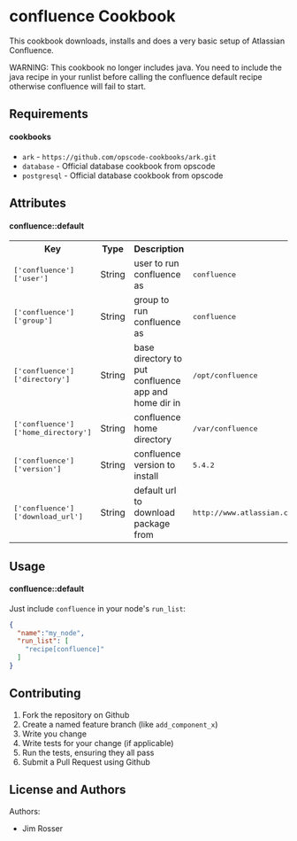 confluence Cookbook
===================
This cookbook downloads, installs and does a very basic setup of Atlassian Confluence.

WARNING: This cookbook no longer includes java.  You need to include the java recipe
in your runlist before calling the confluence default recipe otherwise confluence
will fail to start.

Requirements
------------

#### cookbooks
- `ark` - `https://github.com/opscode-cookbooks/ark.git`
- `database` - Official database cookbook from opscode
- `postgresql` - Official database cookbook from opscode

Attributes
----------

#### confluence::default
<table>
  <tr>
    <th>Key</th>
    <th>Type</th>
    <th>Description</th>
    <th>Default</th>
  </tr>
  <tr>
    <td><tt>['confluence']['user']</tt></td>
    <td>String</td>
    <td>user to run confluence as</td>
    <td><tt>confluence</tt></td>
  </tr>
  <tr>
    <td><tt>['confluence']['group']</tt></td>
    <td>String</td>
    <td>group to run confluence as</td>
    <td><tt>confluence</tt></td>
  </tr>
  <tr>
    <td><tt>['confluence']['directory']</tt></td>
    <td>String</td>
    <td>base directory to put confluence app and home dir in</td>
    <td><tt>/opt/confluence</tt></td>
  </tr>
  <tr>
    <td><tt>['confluence']['home_directory']</tt></td>
    <td>String</td>
    <td>confluence home directory</td>
    <td><tt>/var/confluence</tt></td>
  </tr>
  <tr>
    <td><tt>['confluence']['version']</tt></td>
    <td>String</td>
    <td>confluence version to install</td>
    <td><tt>5.4.2</tt></td>
  </tr>
  <tr>
    <td><tt>['confluence']['download_url']</tt></td>
    <td>String</td>
    <td>default url to download package from</td>
    <td><tt>http://www.atlassian.com/software/confluence/downloads/binary/</tt></td>
  </tr>
</table>

Usage
-----
#### confluence::default

Just include `confluence` in your node's `run_list`:

```json
{
  "name":"my_node",
  "run_list": [
    "recipe[confluence]"
  ]
}
```

Contributing
------------
1. Fork the repository on Github
2. Create a named feature branch (like `add_component_x`)
3. Write you change
4. Write tests for your change (if applicable)
5. Run the tests, ensuring they all pass
6. Submit a Pull Request using Github

License and Authors
-------------------
Authors:

* Jim Rosser
